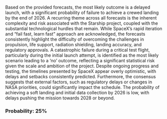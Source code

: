 Based on the provided forecasts, the most likely outcome is a delayed launch, with a significant probability of failure to achieve a crewed landing by the end of 2026. A recurring theme across all forecasts is the inherent complexity and risk associated with the Starship project, coupled with the substantial technological hurdles that remain. While SpaceX’s rapid iteration and “fail fast, learn fast” approach are acknowledged, the forecasts consistently highlight the difficulty of overcoming the challenges in propulsion, life support, radiation shielding, landing accuracy, and regulatory approvals. A catastrophic failure during a critical test flight, particularly during the initial launch attempt, is identified as the most likely scenario leading to a ‘no’ outcome, reflecting a significant statistical risk given the scale and ambition of the project. Despite ongoing progress and testing, the timelines presented by SpaceX appear overly optimistic, with delays and setbacks consistently predicted.  Furthermore, the consensus suggests that external factors, such as regulatory delays or changes in NASA priorities, could significantly impact the schedule. The probability of achieving a soft landing and initial data collection by 2026 is low, with delays pushing the mission towards 2028 or beyond.



### Probability: 25%